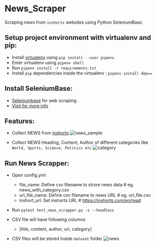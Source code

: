 # News_Scraper
Scraping news from ```inshorts``` websites using Python SeleniumBase.

## Setup project environment with virtualenv and pip:

- Install [virtualenv](https://pypi.org/project/pipenv/) using ```pip install --user pipenv```. 
- Enter virtualenv using ```pipenv shell```
- Run ```pipenv install -r requirements.txt ```
- Install ```pip``` dependencies inside the virtualenv : ```pipenv install dep==```


## Install SeleniumBase:
- [Seleniumbase](https://pypi.org/project/seleniumbase/) for web scraping .
- [Visit for more info ](https://seleniumbase.io/)


## Features:
- Collect NEWS from [inshorts](https://inshorts.com/en/read)
  ![news_sample](https://user-images.githubusercontent.com/42543380/142772408-5b0ea56b-e6b8-4947-900c-34338f9348da.PNG)

- Collect NEWS Heading, Content, Author of different categories like ```World, Sports, Science, Politics etc```
![category](https://user-images.githubusercontent.com/42543380/142772468-e5331322-5f47-4aa7-964e-273e6ccf96c5.PNG)

## Run News Scrapper:
- Open config.yml
    - file_name: Define csv filename to strore news data      # eg. news_with_category.csv 
    - url_file_name: Define csv filename to news URL          # eg. url_file.csv 
    - inshort_url: Set inshorts URL                           # https://inshorts.com/en/read

- Run ```pytest test_news_scrapper.py -s --headless```
- CSV file will have following columns
    - [title, content, author, url, category]
- CSV files will be stored inside ```dataset``` folder
![news](https://user-images.githubusercontent.com/42543380/142772456-2e67e998-5b40-4dcd-bc5a-d131a4109877.PNG)
